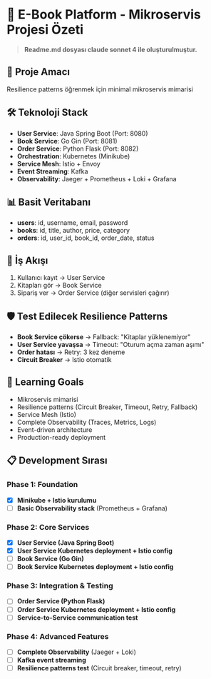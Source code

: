 # 🚀 E-Book Platform - Mikroservis Projesi Özeti

> **Readme.md dosyası claude sonnet 4 ile oluşturulmuştur.**

## 🎯 Proje Amacı
Resilience patterns öğrenmek için minimal mikroservis mimarisi

## 🛠️ Teknoloji Stack
* **User Service**: Java Spring Boot (Port: 8080)
* **Book Service**: Go Gin (Port: 8081)
* **Order Service**: Python Flask (Port: 8082)
* **Orchestration**: Kubernetes (Minikube)
* **Service Mesh**: Istio + Envoy
* **Event Streaming**: Kafka
* **Observability**: Jaeger + Prometheus + Loki + Grafana

## 📊 Basit Veritabanı
* **users**: id, username, email, password
* **books**: id, title, author, price, category
* **orders**: id, user_id, book_id, order_date, status

## 🔄 İş Akışı
1. Kullanıcı kayıt → User Service
2. Kitapları gör → Book Service
3. Sipariş ver → Order Service (diğer servisleri çağırır)

## 🛡️ Test Edilecek Resilience Patterns
* **Book Service çökerse** → Fallback: "Kitaplar yüklenemiyor"
* **User Service yavaşsa** → Timeout: "Oturum açma zaman aşımı"
* **Order hatası** → Retry: 3 kez deneme
* **Circuit Breaker** → Istio otomatik

## 🎯 Learning Goals
* Mikroservis mimarisi
* Resilience patterns (Circuit Breaker, Timeout, Retry, Fallback)
* Service Mesh (Istio)
* Complete Observability (Traces, Metrics, Logs)
* Event-driven architecture
* Production-ready deployment

## 📋 Development Sırası

### **Phase 1: Foundation** 
* [x] **Minikube + Istio kurulumu**
* [ ] **Basic Observability stack** (Prometheus + Grafana)

### **Phase 2: Core Services**
* [x] **User Service (Java Spring Boot)**
* [x] **User Service Kubernetes deployment + Istio config**
* [ ] **Book Service (Go Gin)** 
* [ ] **Book Service Kubernetes deployment + Istio config**

### **Phase 3: Integration & Testing**
* [ ] **Order Service (Python Flask)**
* [ ] **Order Service Kubernetes deployment + Istio config**
* [ ] **Service-to-Service communication test**

### **Phase 4: Advanced Features**
* [ ] **Complete Observability** (Jaeger + Loki)
* [ ] **Kafka event streaming**
* [ ] **Resilience patterns test** (Circuit breaker, timeout, retry)
